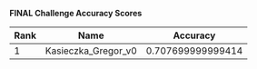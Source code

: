 **FINAL Challenge Accuracy Scores**



|Rank|Name|Accuracy|
|----|-----|---|
|1|Kasieczka_Gregor_v0|0.707699999999414|
